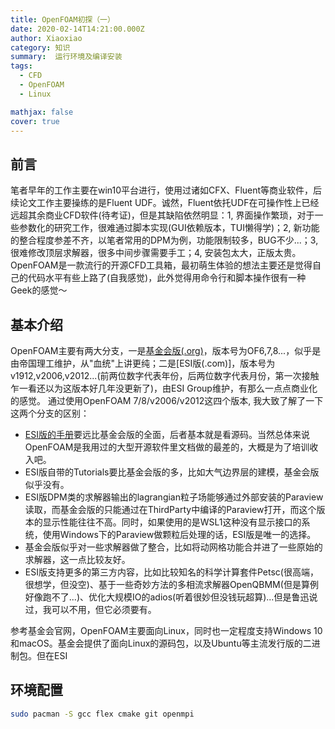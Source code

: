 ```yaml
---
title: OpenFOAM初探（一）
date: 2020-02-14T14:21:00.000Z
author: Xiaoxiao
category: 知识
summary:  运行环境及编译安装
tags:
  - CFD
  - OpenFOAM
  - Linux

mathjax: false
cover: true
---
```


## 前言

笔者早年的工作主要在win10平台进行，使用过诸如CFX、Fluent等商业软件，后续论文工作主要操练的是Fluent UDF。诚然，Fluent依托UDF在可操作性上已经远超其余商业CFD软件(待考证)，但是其缺陷依然明显：1, 界面操作繁琐，对于一些参数化的研究工作，很难通过脚本实现(GUI依赖版本，TUI懒得学)；2, 新功能的整合程度参差不齐，以笔者常用的DPM为例，功能限制较多，BUG不少...；3, 很难修改顶层求解器，很多中间步骤需要手工；4, 安装包太大，正版太贵。
OpenFOAM是一款流行的开源CFD工具箱，最初萌生体验的想法主要还是觉得自己的代码水平有些上路了(自我感觉)，此外觉得用命令行和脚本操作很有一种Geek的感觉～

## 基本介绍

OpenFOAM主要有两大分支，一是[基金会版(.org)](www.openfoam.org)，版本号为OF6,7,8...，似乎是由帝国理工维护，从"血统"上讲更纯；二是[ESI版(.com)]，版本号为v1912,v2006,v2012...(前两位数字代表年份，后两位数字代表月份，第一次接触乍一看还以为这版本好几年没更新了)，由ESI Group维护，有那么一点点商业化的感觉。
通过使用OpenFOAM 7/8/v2006/v2012这四个版本, 我大致了解了一下这两个分支的区别：

* [ESI版的手册](https://openfoam.com/documentation/guides/latest/doc/)要远比基金会版的全面，后者基本就是看源码。当然总体来说OpenFOAM是我用过的大型开源软件里文档做的最差的，大概是为了培训收入吧。
* ESI版自带的Tutorials要比基金会版的多，比如大气边界层的建模，基金会版似乎没有。
* ESI版DPM类的求解器输出的lagrangian粒子场能够通过外部安装的Paraview读取，而基金会版的只能通过在ThirdParty中编译的Paraview打开，而这个版本的显示性能往往不高。同时，如果使用的是WSL1这种没有显示接口的系统，使用Windows下的Paraview做颗粒后处理的话，ESI版是唯一的选择。
* 基金会版似乎对一些求解器做了整合，比如将动网格功能合并进了一些原始的求解器，这一点比较友好。
* ESI版支持更多的第三方内容，比如比较知名的科学计算套件Petsc(很高端，很想学，但没空)、基于一些奇妙方法的多相流求解器OpenQBMM(但是算例好像跑不了...)、优化大规模IO的adios(听着很妙但没钱玩超算)...但是鲁迅说过，我可以不用，但它必须要有。

参考基金会官网，OpenFOAM主要面向Linux，同时也一定程度支持Windows 10和macOS。基金会提供了面向Linux的源码包，以及Ubuntu等主流发行版的二进制包。但在ESI

## 环境配置

```bash
sudo pacman -S gcc flex cmake git openmpi
```
